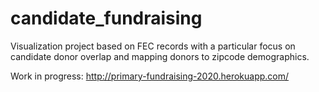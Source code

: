 # candidate_fundraising

Visualization project based on FEC records with a particular focus on candidate donor overlap and mapping donors to zipcode demographics.

Work in progress: http://primary-fundraising-2020.herokuapp.com/
